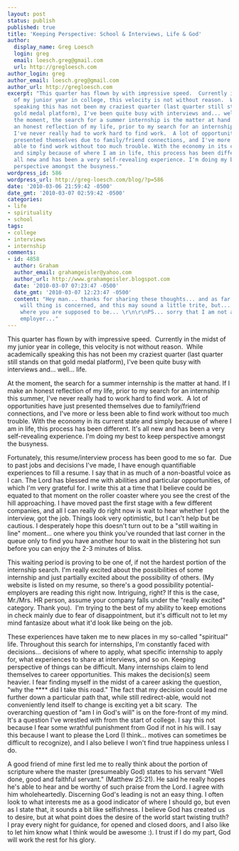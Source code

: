 ```yaml
---
layout: post
status: publish
published: true
title: 'Keeping Perspective: School & Interviews, Life & God'
author:
  display_name: Greg Loesch
  login: greg
  email: loesch.greg@gmail.com
  url: http://gregloesch.com
author_login: greg
author_email: loesch.greg@gmail.com
author_url: http://gregloesch.com
excerpt: "This quarter has flown by with impressive speed.  Currently in the midst
  of my junior year in college, this velocity is not without reason.  While academically
  speaking this has not been my craziest quarter (last quarter still stands on that
  gold medal platform), I've been quite busy with interviews and... well... life.\r\n\r\nAt
  the moment, the search for a summer internship is the matter at hand. If I make
  an honest reflection of my life, prior to my search for an internship this summer,
  I've never really had to work hard to find work.  A lot of opportunities have just
  presented themselves due to family/friend connections, and I've more or less been
  able to find work without too much trouble. With the economy in its current state
  and simply because of where I am in life, this process has been different. It's
  all new and has been a very self-revealing experience. I'm doing my best to keep
  perspective amongst the busyness."
wordpress_id: 586
wordpress_url: http://greg-loesch.com/blog/?p=586
date: '2010-03-06 21:59:42 -0500'
date_gmt: '2010-03-07 02:59:42 -0500'
categories:
- life
- spirituality
- school
tags:
- college
- interviews
- internship
comments:
- id: 4858
  author: Graham
  author_email: grahamgeisler@yahoo.com
  author_url: http://www.grahamgeisler.blogspot.com
  date: '2010-03-07 07:23:47 -0500'
  date_gmt: '2010-03-07 12:23:47 -0500'
  content: "Hey man... thanks for sharing these thoughts... and as far as the God's
    will thing is concerned, and this may sound a little trite, but... you are exactly
    where you are supposed to be... \r\n\r\nPS... sorry that I am not a prospective
    employer..."
---
```

<p>This quarter has flown by with impressive speed.  Currently in the midst of my junior year in college, this velocity is not without reason.  While academically speaking this has not been my craziest quarter (last quarter still stands on that gold medal platform), I've been quite busy with interviews and... well... life.</p>
<p>At the moment, the search for a summer internship is the matter at hand. If I make an honest reflection of my life, prior to my search for an internship this summer, I've never really had to work hard to find work.  A lot of opportunities have just presented themselves due to family/friend connections, and I've more or less been able to find work without too much trouble. With the economy in its current state and simply because of where I am in life, this process has been different. It's all new and has been a very self-revealing experience. I'm doing my best to keep perspective amongst the busyness.<a id="more"></a><a id="more-586"></a></p>
<p>Fortunately, this resume/interview process has been good to me so far.  Due to past jobs and decisions I've made, I have enough quantifiable experiences to fill a resume. I say that in as much of a non-boastful voice as I can. The Lord has blessed me with abilities and particular opportunities, of which I'm very grateful for. I write this at a time that I believe could be equated to that moment on the roller coaster where you see the crest of the hill approaching. I have moved past the first stage with a few different companies, and all I can really do right now is wait to hear whether I got the interview, got the job. Things look very optimistic, but I can't help but be cautious. I desperately hope this doesn't turn out to be a "still waiting in line" moment... one where you think you've rounded that last corner in the queue only to find you have another hour to wait in the blistering hot sun before you can enjoy the 2-3 minutes of bliss.</p>
<p>This waiting period is proving to be one of, if not the hardest portion of the internship search. I'm really excited about the possibilities of some internship and just partially excited about the possibility of others. (My website is listed on my resume, so there's a good possibility potential-employers are reading this right now. Intriguing, right? If this is the case, Mr./Mrs. HR person, assume your company falls under the "really excited" category. Thank you).  I'm trying to the best of my ability to keep emotions in check mainly due to fear of disappointment, but it's difficult not to let my mind fantasize about what it'd look like being on the job.</p>
<p>These experiences have taken me to new places in my so-called "spiritual" life. Throughout this search for internships, I'm constantly faced with decisions... decisions of where to apply, what specific internship to apply for, what experiences to share at interviews, and so on. Keeping perspective of things can be difficult. Many internships claim to lend themselves to career opportunities. This makes the decision(s) seem heavier. I fear finding myself in the midst of a career asking the question, "why the **** did I take this road." The fact that my decision could lead me further down a particular path that, while still redirect-able, would not conveniently lend itself to change is exciting yet a bit scary.  The overarching question of "am I in God's will" is on the fore-front of my mind. It's a question I've wrestled with from the start of college. I say this not because I fear some wrathful punishment from God if not in his will. I say this because I want to please the Lord (I think... motives can sometimes be difficult to recognize), and I also believe I won't find true happiness unless I do.</p>
<p>A good friend of mine first led me to really think about the portion of scripture where the master (presumeably God) states to his servant "Well done, good and faithful servant." (Matthew 25:21). He said he really hopes he's able to hear and be worthy of such praise from the Lord. I agree with him wholeheartedly. Discerning God's leading is not an easy thing. I often look to what interests me as a good indicator of where I should go, but even as I state that, it sounds a bit like selfishness. I believe God has created us to desire, but at what point does the desire of the world start twisting truth? I pray every night for guidance, for opened and closed doors, and I also like to let him know what I think would be awesome :). I trust if I do my part, God will work the rest for his glory.</p>
